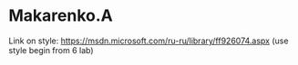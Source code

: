 # Makarenko.A
Link on style: https://msdn.microsoft.com/ru-ru/library/ff926074.aspx (use style begin from 6 lab)
